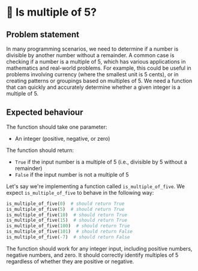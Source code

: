 # 🧮 Is multiple of 5?

## Problem statement

In many programming scenarios, we need to determine if a number is divisible by another number without a remainder. A common case is checking if a number is a multiple of 5, which has various applications in mathematics and real-world problems. For example, this could be useful in problems involving currency (where the smallest unit is 5 cents), or in creating patterns or groupings based on multiples of 5. We need a function that can quickly and accurately determine whether a given integer is a multiple of 5.

## Expected behaviour

The function should take one parameter:

- An integer (positive, negative, or zero)

The function should return:

- `True` if the input number is a multiple of 5 (i.e., divisible by 5 without a remainder)
- `False` if the input number is not a multiple of 5

Let's say we're implementing a function called `is_multiple_of_five`. We expect `is_multiple_of_five` to behave in the following way:

```python
is_multiple_of_five(0)  # should return True
is_multiple_of_five(5)  # should return True
is_multiple_of_five(10)  # should return True
is_multiple_of_five(15)  # should return True
is_multiple_of_five(100)  # should return True
is_multiple_of_five(101)  # should return False
is_multiple_of_five(-7)  # should return False
```

The function should work for any integer input, including positive numbers, negative numbers, and zero. It should correctly identify multiples of 5 regardless of whether they are positive or negative.
